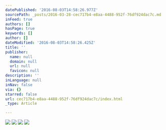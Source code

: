 ```yaml
---
datePublished: '2016-08-03T14:58:26.977Z'
sourcePath: _posts/2016-03-28-cec717b4-e8aa-4488-952f-76df924dac7c.md
inFeed: true
authors: []
hasPage: true
keywords: []
author: []
dateModified: '2016-08-03T14:58:26.425Z'
title: ''
publisher:
  name: null
  domain: null
  url: null
  favicon: null
description: ''
inLanguage: null
inNav: false
via: {}
starred: false
url: cec717b4-e8aa-4488-952f-76df924dac7c/index.html
_type: Article

---
```

![](https://the-grid-user-content.s3-us-west-2.amazonaws.com/4be7f6da-fabb-4a22-a16f-7c68ccfd6013.jpg)
![](https://s3-us-west-2.amazonaws.com/the-grid-img/p/5b6b8972f21a225d14668f8fa5988c345f6a4dca.jpg)
![](https://the-grid-user-content.s3-us-west-2.amazonaws.com/878dd3a5-2567-4858-b247-426a4d16f66e.jpg)
![](https://s3-us-west-2.amazonaws.com/the-grid-img/p/f871617aa5a4313e69887bcb591a612b4b7c1b32.jpg)